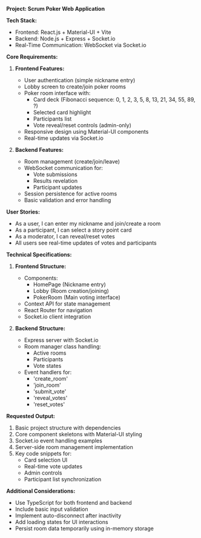 **Project: Scrum Poker Web Application**

**Tech Stack:**
- Frontend: React.js + Material-UI + Vite
- Backend: Node.js + Express + Socket.io
- Real-Time Communication: WebSocket via Socket.io

**Core Requirements:**

1. **Frontend Features:**
   - User authentication (simple nickname entry)
   - Lobby screen to create/join poker rooms
   - Poker room interface with:
     - Card deck (Fibonacci sequence: 0, 1, 2, 3, 5, 8, 13, 21, 34, 55, 89, ?)
     - Selected card highlight
     - Participants list
     - Vote reveal/reset controls (admin-only)
   - Responsive design using Material-UI components
   - Real-time updates via Socket.io

2. **Backend Features:**
   - Room management (create/join/leave)
   - WebSocket communication for:
     - Vote submissions
     - Results revelation
     - Participant updates
   - Session persistence for active rooms
   - Basic validation and error handling

**User Stories:**
- As a user, I can enter my nickname and join/create a room
- As a participant, I can select a story point card
- As a moderator, I can reveal/reset votes
- All users see real-time updates of votes and participants

**Technical Specifications:**

1. **Frontend Structure:**
   - Components:
     - HomePage (Nickname entry)
     - Lobby (Room creation/joining)
     - PokerRoom (Main voting interface)
   - Context API for state management
   - React Router for navigation
   - Socket.io client integration

2. **Backend Structure:**
   - Express server with Socket.io
   - Room manager class handling:
     - Active rooms
     - Participants
     - Vote states
   - Event handlers for:
     - 'create_room'
     - 'join_room' 
     - 'submit_vote'
     - 'reveal_votes'
     - 'reset_votes'

**Requested Output:**
1. Basic project structure with dependencies
2. Core component skeletons with Material-UI styling
3. Socket.io event handling examples
4. Server-side room management implementation
5. Key code snippets for:
   - Card selection UI
   - Real-time vote updates
   - Admin controls
   - Participant list synchronization

**Additional Considerations:**
- Use TypeScript for both frontend and backend
- Include basic input validation
- Implement auto-disconnect after inactivity
- Add loading states for UI interactions
- Persist room data temporarily using in-memory storage
